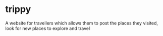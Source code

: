 # trippy
A website for travellers which allows them to post the places they visited, look for new places to explore and travel 
